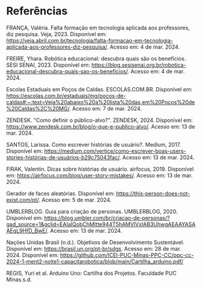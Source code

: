 # Referências

FRANÇA, Valéria. Falta formação em tecnologia aplicada aos professores, diz pesquisa. Veja, 2023. Disponível em: <https://veja.abril.com.br/tecnologia/falta-formacao-em-tecnologia-aplicada-aos-professores-diz-pesquisa/>. Acesso em: 4 de mar. 2024.

FREIRE, Yhara. Robótica educacional: descubra quais são os benefícios. SESI SENAI, 2023. Disponível em: <https://blog.sesisenai.org.br/robotica-educacional-descubra-quais-sao-os-beneficios/>. Acesso em: 4 de mar. 2024.

Escolas Estaduais em Poços de Caldas. ESCOLAS.COM.BR. Disponível em: <https://escolas.com.br/estaduais/mg/pocos-de-caldas#:~:text=Veja%20abaixo%20a%20lista%20das,em%20Poços%20de%20Caldas%2C%20MG/>. Acesso em: 7 de mar. 2024.

ZENDESK. "Como definir o público-alvo?". ZENDESK, 2024. Disponível em: <https://www.zendesk.com.br/blog/o-que-e-publico-alvo/>. Acesso em: 13 de mar. 2024.

SANTOS, Larissa. Como escrever histórias de usuário?. Medium, 2017. Disponível em: <https://medium.com/vertice/como-escrever-boas-users-stories-histórias-de-usuários-b29c75043fac/>. Acesso em: 13 de mar. 2024.

FIRAK, Valentin. Dicas sobre histórias de usuário. airfocus, 2019. Disponível em: <https://airfocus.com/blog/user-story-mistakes/>. Acesso em: 13 de mar. 2024.

Gerador de faces aleatórias. Disponível em: <https://this-person-does-not-exist.com/pt/>. Acesso em: 5 de mar. 2024.

UMBLERBLOG. Guia para criação de personas. UMBLERBLOG, 2020. Disponível em: <https://blog.umbler.com/br/criacao-de-personas/?gad_source=1&gclid=EAIaIQobChMItte944T5hAMVlVxIAB3UhwgAEAAYASAAEgL9HfD_BwE/>. Acesso em: 13 de mar. 2024.

Nações Unidas Brasil (n.d.). Objetivos de Desenvolvimento Sustentável. Disponível em: <https://brasil.un.org/pt-br/sdgs>. Acesso em: 28 de mar. 2024. Disponível em: <https://github.com/ICEI-PUC-Minas-PPC-CC/ppc-cc-2024-1-ment2-noite1-capacitarobotica/blob/main/Cartilha_arduino.pdf/>

REGIS, Yuri et al. Arduino Uno: Cartilha dos Projetos. Faculdade PUC Minas.s.d.
